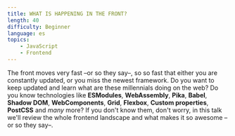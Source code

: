 ```yaml
---
title: WHAT IS HAPPENING IN THE FRONT?
length: 40
difficulty: Beginner
language: es
topics:
    - JavaScript
    - Frontend
---
```


The front moves very fast –or so they say–, so so fast that either you are constantly updated, or you miss the newest framework. Do you want to keep updated and learn what are these millennials doing on the web? Do you know technologies like **ESModules**, **WebAssembly**, **Pika**, **Babel**, **Shadow DOM**, **WebComponents**, **Grid**, **Flexbox**, **Custom properties**, **PostCSS** and _many_ more? If you don't know them, don't worry, in this talk we'll review the whole frontend landscape and what makes it so awesome –or so they say–.
